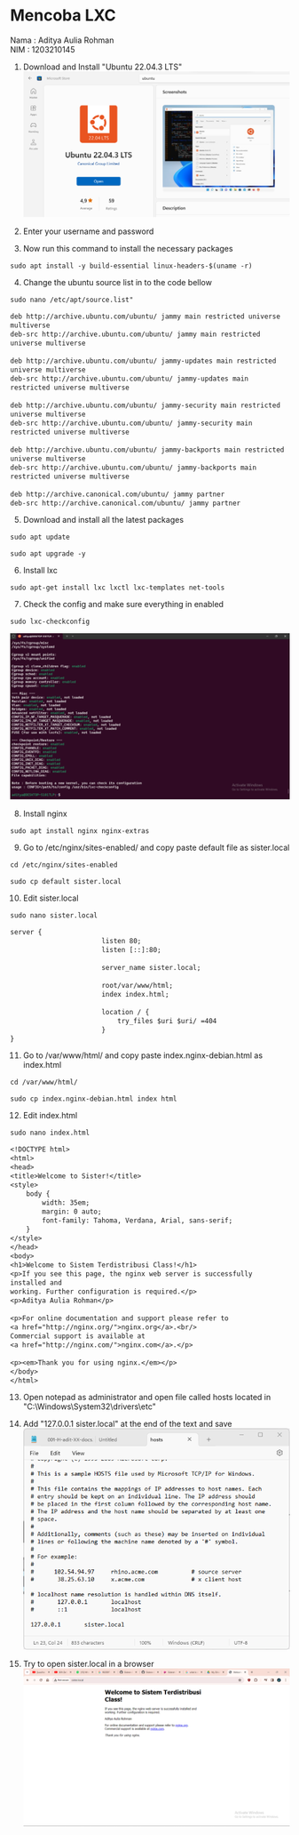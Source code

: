 # Mencoba LXC

Nama    : Aditya Aulia Rohman  
NIM     : 1203210145

1. Download and Install "Ubuntu 22.04.3 LTS"
![Download Ubuntu!](Images/sister-local-Screenshot/1.png)

2. Enter your username and password

3. Now run this command to install the necessary packages

```
sudo apt install -y build-essential linux-headers-$(uname -r)
```

4. Change the ubuntu source list in to the code bellow

```
sudo nano /etc/apt/source.list"
```

```
deb http://archive.ubuntu.com/ubuntu/ jammy main restricted universe multiverse
deb-src http://archive.ubuntu.com/ubuntu/ jammy main restricted universe multiverse

deb http://archive.ubuntu.com/ubuntu/ jammy-updates main restricted universe multiverse
deb-src http://archive.ubuntu.com/ubuntu/ jammy-updates main restricted universe multiverse

deb http://archive.ubuntu.com/ubuntu/ jammy-security main restricted universe multiverse
deb-src http://archive.ubuntu.com/ubuntu/ jammy-security main restricted universe multiverse

deb http://archive.ubuntu.com/ubuntu/ jammy-backports main restricted universe multiverse
deb-src http://archive.ubuntu.com/ubuntu/ jammy-backports main restricted universe multiverse

deb http://archive.canonical.com/ubuntu/ jammy partner
deb-src http://archive.canonical.com/ubuntu/ jammy partner
```

5. Download and install all the latest packages

```
sudo apt update
```

```
sudo apt upgrade -y
```

6. Install lxc

```
sudo apt-get install lxc lxctl lxc-templates net-tools
```

7. Check the config and make sure everything in enabled

```
sudo lxc-checkconfig
```

![Check Config!](Images/sister-local-Screenshot/12.png)

8. Install nginx

```
sudo apt install nginx nginx-extras
```

9. Go to /etc/nginx/sites-enabled/ and copy paste default file as sister.local

```
cd /etc/nginx/sites-enabled
```

```
sudo cp default sister.local
```

10. Edit sister.local

```
sudo nano sister.local
```

```
server {
                       listen 80;
                       listen [::]:80;

                       server_name sister.local;

                       root/var/www/html;
                       index index.html;

                       location / {
                           try_files $uri $uri/ =404
                       }
}
```

11. Go to /var/www/html/ and copy paste index.nginx-debian.html as index.html

```
cd /var/www/html/
```

```
sudo cp index.nginx-debian.html index html
```

12. Edit index.html

```
sudo nano index.html
```

```
<!DOCTYPE html>
<html>
<head>
<title>Welcome to Sister!</title>
<style>
    body {
        width: 35em;
        margin: 0 auto;
        font-family: Tahoma, Verdana, Arial, sans-serif;
    }
</style>
</head>
<body>
<h1>Welcome to Sistem Terdistribusi Class!</h1>
<p>If you see this page, the nginx web server is successfully installed and
working. Further configuration is required.</p>
<p>Aditya Aulia Rohman</p>

<p>For online documentation and support please refer to
<a href="http://nginx.org/">nginx.org</a>.<br/>
Commercial support is available at
<a href="http://nginx.com/">nginx.com</a>.</p>

<p><em>Thank you for using nginx.</em></p>
</body>
</html>
```

13. Open notepad as administrator and open file called hosts located in "C:\Windows\System32\drivers\etc"

14. Add "127.0.0.1 sister.local" at the end of the text and save
![Edit Hosts!](Images/sister-local-Screenshot/19.png)

15. Try to open sister.local in a browser
![Try sister.local!](Images/sister-local-Screenshot/20.png)
